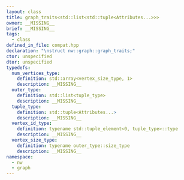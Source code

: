 ```yaml
---
layout: class
title: graph_traits<std::list<std::tuple<Attributes...>>>
owner: __MISSING__
brief: __MISSING__
tags:
  - class
defined_in_file: compat.hpp
declaration: "\nstruct nw::graph::graph_traits;"
ctor: unspecified
dtor: unspecified
typedefs:
  num_vertices_type:
    definition: std::array<vertex_size_type, 1>
    description: __MISSING__
  outer_type:
    definition: std::list<tuple_type>
    description: __MISSING__
  tuple_type:
    definition: std::tuple<Attributes...>
    description: __MISSING__
  vertex_id_type:
    definition: typename std::tuple_element<0, tuple_type>::type
    description: __MISSING__
  vertex_size_type:
    definition: typename outer_type::size_type
    description: __MISSING__
namespace:
  - nw
  - graph
---
```

